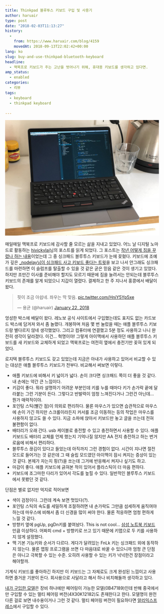 ```yaml
---
title: Thinkpad 블루투스 키보드 구입 및 사용기
author: haruair
type: post
date: "2018-02-03T11:13:27"
history:
  - 
    from: https://www.haruair.com/blog/4159
    movedAt: 2018-09-13T22:02:42+00:00
lang: ko
slug: buy-and-use-thinkpad-bluetooth-keyboard
headline:
  - 맥북프로 키보드가 주는 고난을 벗어나기 위해, 휴대용 키보드를 생각하고 있다면.
amp_status:
  - enabled
categories:
  - 리뷰
tags:
  - keyboard
  - thinkpad keyboard

---
```


![](thinkpad-keyboard.jpg)

매일매일 맥북프로 키보드에 감사할 줄 모르는 삶을 지내고 있었다. 어느 날 디지털 노마드로 활동하는 [hivickylai][1]님의 포스트를 읽게 되었다. 그 포스트는 [작년 어떻게 짐을 꾸렸나 하는 내용][2]이었는데 그 중 싱크패드 블루투스 키보드가 눈에 꽂혔다. 키보드에 조예가 깊은 [_nodelay님이 싱크패드 사고 키보드 좋다는 트윗][3]을 보고 나서 안그래도 싱크패드를 마련하면 이 슬럼프를 탈출할 수 있을 것 같은 굳은 믿음 같은 것이 생기고 있었다. 하지만 조만간 이사를 준비해야 할지도 모르기 때문에 짐을 늘려서는 안되는데 블루투스 키보드의 존재를 알게 되었으니 지갑이 열렸다. 결제하고 한 주 지나서 홍콩에서 배달이 왔다.

<blockquote class="twitter-tweet" data-lang="en">
  <p lang="ko" dir="ltr">
    핏이 조금 아쉽네. 좌우는 딱 맞음. <a href="https://t.co/HniY5Yp5xe">pic.twitter.com/HniY5Yp5xe</a>
  </p>
  
  <p>
    &mdash; 용균 (@haruair) <a href="https://twitter.com/haruair/status/955349965999562753?ref_src=twsrc%5Etfw">January 22, 2018</a>
  </p>
</blockquote>



엉성한 박스에 배달이 왔다. 레노보 공식 사이트에서 구입했는데도 표지도 없는 카드보드 박스에 담겨져 와서 좀 놀랬다. 개봉하며 처음 몇 번 눌렀을 때는 애플 블루투스 키보드랑 별다르지 않네 생각했었다. 그리고 컴퓨터에 연결했고 5분 정도 사용하고 나니 완전히 생각이 달라졌다. 이건&#8230; 혁명이야! 그렇게 아이맥에서 사용하던 애플 블루투스 키보드를 새 키보드와 교체하게 되었고 맥북프로는 여전히 옆에서 충전기만 꽂혀 있게 되었다.

로지텍 블루투스 키보드도 갖고 있었는데 지금은 아내가 사용하고 있어서 비교할 수 있는 대상은 애플 블루투스 키보드가 전부다. 비교해서 써보면 이렇다.

  * 애플 키보드에 비해서 키 넓이가 넓다. 손이 크다면 싱크패드 쪽이 더 좋을 것 같다. 내 손에는 약간 큰 느낌이다.
  * 키감이 좋다. 뭐라 설명하기 어려운 부분인데 키를 누를 때마다 키가 손가락 끝에 달라붙는 그런 기분이 든다. 그렇다고 반발력이 엄청 느껴진다거나 그런건 아닌데&#8230; 뭔가 매력적이야.
  * 포인팅 스틱(빨간 점)이 의외로 편리하다. 물론 마우스가 있으면 습관적으로 마우스에 손이 가긴 하지만 스크롤이라든지 커서를 조금 이동하는 등의 작업은 마우스를 사용하지 않고도 쓸 수 있다. 지금 소파에 앉아서 키보드만 놓고 글을 쓰는데 전혀 불편함이 없다.
  * 배터리가 오래 간다. usb 케이블로 충전할 수 있고 충전하면서 사용할 수 있다. 애플 키보드도 배터리 교체를 언제 했는지 기억나질 않지만 AA 전지 충전하고 하는 번거로움에 비해서 편리하다.
  * 블루투스 끊김이 있다고 들었는데 아직까지 그런 경험이 없다. 시간이 지나면 절전 모드로 들어가는 것 같은데 그 때 슬립 모드였던 아이맥이 잠시 켜지는 증상이 있는 것 같다. 본체가 자는지 핑(?)을 쏘는데 그거에 반응해서 켜지나 싶기도 하고.
  * 마감이 좋다. 애플 키보드에 긁혀본 적이 있어서 플라스틱이 더 마음 편하다.
  * 키보드에 조그마한 다리가 있어서 각도를 높힐 수 있다. 일반적인 블루투스 키보드에서 못봤던 것 같다.

단점은 별로 없지만 억지로 적어보면

  * 색이 검정이다. 그런데 계속 보면 멋있다(?).
  * 포인팅 스틱의 속도를 세밀하게 조절하려면 내 손가락도 그만큼 섬세하게 움직여야 하는데 마우스에 비해서 좀 더 신경을 많이 써야 한다. 물론 적응하면 엄청 편하게 느낄 것 같다.
  * 방향키 옆에 pgUp, pgDn키를 붙여놨다. This is not cool&#8230; [삼성 노트북 키보드][4]만큼 이상하다. 어짜피 cmd + 방향키로 쓰고 있기 때문에 키맵으로 두 키를 사용하지 않게 설정했다.
  * 맥 기본 기능키와 순서가 다르다. 게다가 달려있는 FnLk 키는 싱크패드 외에 동작하지 않는다. 물론 맵핑 프로그램을 쓰면 다 마음대로 바꿀 수 있으니까 엄청 큰 단점은 아니고 극복할 수 있는 수준. 오히려 사용할 수 있는 키가 넉넉한건 장점이라고 해야할까.

기계식 키보드를 좋아하긴 하지만 이 키보드는 그 자체로도 크게 완성된 느낌이고 사용하면 즐거운 기분이 든다. 회사용으로 사달라고 해서 하나 비치해둘까 생각하고 있다.

[내가 구입한 모델][5]은 장비 하나에만 페어링이 가능한 모델(0B47189)인데 반해 중국에서만 구입할 수 있는 멀티 페어링 버전(4X30K12182)도 존재한다고 한다. 모델명이 완전 다른 걸로 보면 내수용이거나 그런 것 같다. 멀티 페어링 버전이 필요하다면 [알리익스프레스][6]에서 구입할 수 있다.

 [1]: https://twitter.com/hivickylai
 [2]: https://heronebag.com/blog/gear-roundup-2017/
 [3]: https://twitter.com/_nodelay/status/949485077678837761
 [4]: http://www.haruair.com/blog/1569
 [5]: https://www3.lenovo.com/au/en/accessories-and-monitors/keyboards-and-mice/keyboards/KEYBOARD-US-English/p/0B47189
 [6]: http://s.click.aliexpress.com/e/QbqV7im